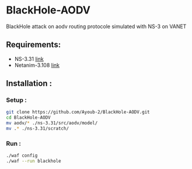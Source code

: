 # BlackHole-AODV
BlackHole attack on aodv routing protocole simulated with NS-3 on VANET

## Requirements: 

- NS-3.31 [link](https://www.nsnam.org/wiki/Installation#Ubuntu.2FDebian.2FMint)
- Netanim-3.108 [link](https://www.nsnam.org/wiki/NetAnim_3.108)

## Installation : 
### Setup :
```bash
git clone https://github.com/Ayoub-2/BlackHole-AODV.git
cd BlackHole-AODV 
mv aodv/* ./ns-3.31/src/aodv/model/
mv .* ./ns-3.31/scratch/
```
### Run :
```bash
./waf config 
./waf --run blackhole 
```
